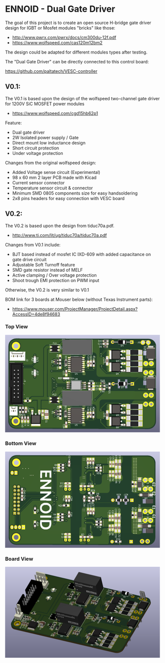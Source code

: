 # ENNOID - Dual Gate Driver

The goal of this project is to create an open source H-bridge gate driver design for IGBT or Mosfet modules "bricks" like those:

- http://www.pwrx.com/pwrx/docs/cm300du-12f.pdf
- https://www.wolfspeed.com/cas120m12bm2

The design could be adapted for different modules types after testing.

The "Dual Gate Driver" can be directly connected to this control board:

https://github.com/paltatech/VESC-controller


## V0.1:

The V0.1 is based upon the design of the wolfspeed two-channel gate driver for 1200V SiC MOSFET power modules
- https://www.wolfspeed.com/cgd15hb62p1

Feature:

- Dual gate driver
- 2W Isolated power supply / Gate
- Direct mount low inductance design
- Short circuit protection
- Under voltage protection


Changes from the original wolfspeed design:

- Added Voltage sense circuit (Experimental)
- 98 x 60 mm 2 layer PCB made with Kicad
- Current sensor connector
- Temperature sensor circuit & connector
- Minimum SMD 0805 components size for easy handsoldering
- 2x8 pins headers for easy connection with VESC board

## V0.2:

The V0.2 is based upon the design from tiduc70a.pdf.
- http://www.ti.com/lit/ug/tiduc70a/tiduc70a.pdf

Changes from V0.1 include:

- BJT based instead of mosfet IC IXD-609 with added capacitance on gate drive circuit
- Adjustable Soft Turnoff feature
- SMD gate resistor instead of MELF
- Active clamping / Over voltage protection
- Shoot trough EMI protection on PWM input

Otherwise, the V0.2 is very similar to V0.1

BOM link for 3 boards at Mouser below (without Texas Instrument parts): 
- https://www.mouser.com/ProjectManager/ProjectDetail.aspx?AccessID=4de8f94683

### Top View

![alt text](V0.2-IGBT/PIC/Top.png)

### Bottom View

![alt text](V0.2-IGBT/PIC/Bottom.png)

### Board View

![alt text](V0.2-IGBT/PIC/Angle.png)
